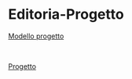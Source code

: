 # Editoria-Progetto

[Modello progetto](/Modello%20Progetto%20d'Esame.md)

<br>

[Progetto](https://julssal99.github.io/Editoria-Progetto/)
